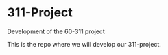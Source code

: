 311-Project
===========

Development of the 60-311 project


This is the repo where we will develop our 311-project.
